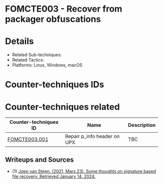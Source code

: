 # FOMCTE003 - Recover from packager obfuscations


# Details

- Related Sub-techniques:
- Related Tactics: 
- Platforms: Linux, Windows, macOS

# Counter-techniques IDs

# Counter-techniques related

| Counter-techniques ID                                                     | Name       | Description |
| ------------------------------------------------------------ | ---------- | ----------- |
| [FOMCTE003.001](https://github.com/blue101010/FOM/blob/main/countertechniques/FOMCTE003.001.md) | Repair p_info header on UPX| TBC         |



## Writeups and Sources

- (1) [Joep van Steen. (2021, Mars 23). Some thoughts on signature based file recovery. Retrieved January 14, 2024.](https://www.disktuna.com/some-thoughts-on-signature-based-file-recovery/)
